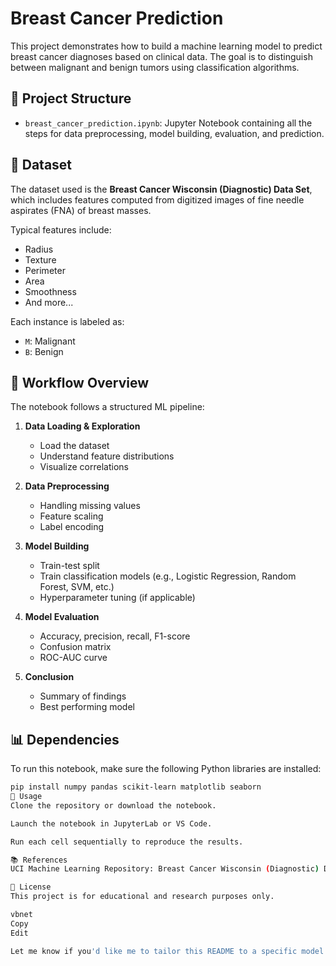 # Breast Cancer Prediction

This project demonstrates how to build a machine learning model to predict breast cancer diagnoses based on clinical data. The goal is to distinguish between malignant and benign tumors using classification algorithms.

## 📁 Project Structure

- `breast_cancer_prediction.ipynb`: Jupyter Notebook containing all the steps for data preprocessing, model building, evaluation, and prediction.

## 🧪 Dataset

The dataset used is the **Breast Cancer Wisconsin (Diagnostic) Data Set**, which includes features computed from digitized images of fine needle aspirates (FNA) of breast masses.

Typical features include:
- Radius
- Texture
- Perimeter
- Area
- Smoothness
- And more...

Each instance is labeled as:
- `M`: Malignant
- `B`: Benign

## 🚀 Workflow Overview

The notebook follows a structured ML pipeline:

1. **Data Loading & Exploration**
   - Load the dataset
   - Understand feature distributions
   - Visualize correlations

2. **Data Preprocessing**
   - Handling missing values
   - Feature scaling
   - Label encoding

3. **Model Building**
   - Train-test split
   - Train classification models (e.g., Logistic Regression, Random Forest, SVM, etc.)
   - Hyperparameter tuning (if applicable)

4. **Model Evaluation**
   - Accuracy, precision, recall, F1-score
   - Confusion matrix
   - ROC-AUC curve

5. **Conclusion**
   - Summary of findings
   - Best performing model

## 📊 Dependencies

To run this notebook, make sure the following Python libraries are installed:

```bash
pip install numpy pandas scikit-learn matplotlib seaborn
📌 Usage
Clone the repository or download the notebook.

Launch the notebook in JupyterLab or VS Code.

Run each cell sequentially to reproduce the results.

📚 References
UCI Machine Learning Repository: Breast Cancer Wisconsin (Diagnostic) Data Set

🧠 License
This project is for educational and research purposes only.

vbnet
Copy
Edit

Let me know if you'd like me to tailor this README to a specific model or library you used in 
